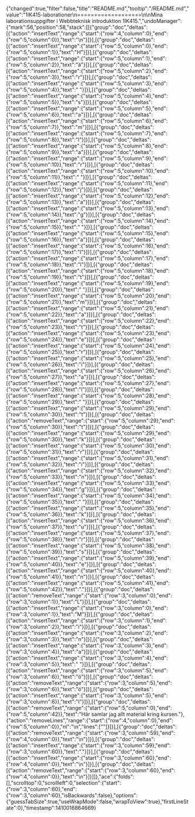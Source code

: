 {"changed":true,"filter":false,"title":"README.md","tooltip":"/README.md","value":"1IK415-laborationer\n===================\n\nMina laborationsuppgifter i Webbteknisk introduktion 1IK415.","undoManager":{"mark":56,"position":58,"stack":[[{"group":"doc","deltas":[{"action":"insertText","range":{"start":{"row":4,"column":0},"end":{"row":5,"column":0}},"text":"\n"}]}],[{"group":"doc","deltas":[{"action":"insertText","range":{"start":{"row":5,"column":0},"end":{"row":5,"column":1}},"text":"H"}]}],[{"group":"doc","deltas":[{"action":"insertText","range":{"start":{"row":5,"column":1},"end":{"row":5,"column":2}},"text":"ä"}]}],[{"group":"doc","deltas":[{"action":"insertText","range":{"start":{"row":5,"column":2},"end":{"row":5,"column":3}},"text":"r"}]}],[{"group":"doc","deltas":[{"action":"insertText","range":{"start":{"row":5,"column":3},"end":{"row":5,"column":4}},"text":" "}]}],[{"group":"doc","deltas":[{"action":"insertText","range":{"start":{"row":5,"column":4},"end":{"row":5,"column":5}},"text":"s"}]}],[{"group":"doc","deltas":[{"action":"insertText","range":{"start":{"row":5,"column":5},"end":{"row":5,"column":6}},"text":"a"}]}],[{"group":"doc","deltas":[{"action":"insertText","range":{"start":{"row":5,"column":6},"end":{"row":5,"column":7}},"text":"m"}]}],[{"group":"doc","deltas":[{"action":"insertText","range":{"start":{"row":5,"column":7},"end":{"row":5,"column":8}},"text":"l"}]}],[{"group":"doc","deltas":[{"action":"insertText","range":{"start":{"row":5,"column":8},"end":{"row":5,"column":9}},"text":"a"}]}],[{"group":"doc","deltas":[{"action":"insertText","range":{"start":{"row":5,"column":9},"end":{"row":5,"column":10}},"text":"r"}]}],[{"group":"doc","deltas":[{"action":"insertText","range":{"start":{"row":5,"column":10},"end":{"row":5,"column":11}},"text":" "}]}],[{"group":"doc","deltas":[{"action":"insertText","range":{"start":{"row":5,"column":11},"end":{"row":5,"column":12}},"text":"j"}]}],[{"group":"doc","deltas":[{"action":"insertText","range":{"start":{"row":5,"column":12},"end":{"row":5,"column":13}},"text":"a"}]}],[{"group":"doc","deltas":[{"action":"insertText","range":{"start":{"row":5,"column":13},"end":{"row":5,"column":14}},"text":"g"}]}],[{"group":"doc","deltas":[{"action":"insertText","range":{"start":{"row":5,"column":14},"end":{"row":5,"column":15}},"text":" "}]}],[{"group":"doc","deltas":[{"action":"insertText","range":{"start":{"row":5,"column":15},"end":{"row":5,"column":16}},"text":"a"}]}],[{"group":"doc","deltas":[{"action":"insertText","range":{"start":{"row":5,"column":16},"end":{"row":5,"column":17}},"text":"l"}]}],[{"group":"doc","deltas":[{"action":"insertText","range":{"start":{"row":5,"column":17},"end":{"row":5,"column":18}},"text":"l"}]}],[{"group":"doc","deltas":[{"action":"insertText","range":{"start":{"row":5,"column":18},"end":{"row":5,"column":19}},"text":"t"}]}],[{"group":"doc","deltas":[{"action":"insertText","range":{"start":{"row":5,"column":19},"end":{"row":5,"column":20}},"text":" "}]}],[{"group":"doc","deltas":[{"action":"insertText","range":{"start":{"row":5,"column":20},"end":{"row":5,"column":21}},"text":"m"}]}],[{"group":"doc","deltas":[{"action":"insertText","range":{"start":{"row":5,"column":21},"end":{"row":5,"column":22}},"text":"a"}]}],[{"group":"doc","deltas":[{"action":"insertText","range":{"start":{"row":5,"column":22},"end":{"row":5,"column":23}},"text":"t"}]}],[{"group":"doc","deltas":[{"action":"insertText","range":{"start":{"row":5,"column":23},"end":{"row":5,"column":24}},"text":"e"}]}],[{"group":"doc","deltas":[{"action":"insertText","range":{"start":{"row":5,"column":24},"end":{"row":5,"column":25}},"text":"r"}]}],[{"group":"doc","deltas":[{"action":"insertText","range":{"start":{"row":5,"column":25},"end":{"row":5,"column":26}},"text":"i"}]}],[{"group":"doc","deltas":[{"action":"insertText","range":{"start":{"row":5,"column":26},"end":{"row":5,"column":27}},"text":"a"}]}],[{"group":"doc","deltas":[{"action":"insertText","range":{"start":{"row":5,"column":27},"end":{"row":5,"column":28}},"text":"l"}]}],[{"group":"doc","deltas":[{"action":"insertText","range":{"start":{"row":5,"column":28},"end":{"row":5,"column":29}},"text":" "}]}],[{"group":"doc","deltas":[{"action":"insertText","range":{"start":{"row":5,"column":29},"end":{"row":5,"column":30}},"text":"t"}]}],[{"group":"doc","deltas":[{"action":"removeText","range":{"start":{"row":5,"column":29},"end":{"row":5,"column":30}},"text":"t"}]}],[{"group":"doc","deltas":[{"action":"insertText","range":{"start":{"row":5,"column":29},"end":{"row":5,"column":30}},"text":"k"}]}],[{"group":"doc","deltas":[{"action":"insertText","range":{"start":{"row":5,"column":30},"end":{"row":5,"column":31}},"text":"r"}]}],[{"group":"doc","deltas":[{"action":"insertText","range":{"start":{"row":5,"column":31},"end":{"row":5,"column":32}},"text":"i"}]}],[{"group":"doc","deltas":[{"action":"insertText","range":{"start":{"row":5,"column":32},"end":{"row":5,"column":33}},"text":"n"}]}],[{"group":"doc","deltas":[{"action":"insertText","range":{"start":{"row":5,"column":33},"end":{"row":5,"column":34}},"text":"g"}]}],[{"group":"doc","deltas":[{"action":"insertText","range":{"start":{"row":5,"column":34},"end":{"row":5,"column":35}},"text":" "}]}],[{"group":"doc","deltas":[{"action":"insertText","range":{"start":{"row":5,"column":35},"end":{"row":5,"column":36}},"text":"k"}]}],[{"group":"doc","deltas":[{"action":"insertText","range":{"start":{"row":5,"column":36},"end":{"row":5,"column":37}},"text":"u"}]}],[{"group":"doc","deltas":[{"action":"insertText","range":{"start":{"row":5,"column":37},"end":{"row":5,"column":38}},"text":"r"}]}],[{"group":"doc","deltas":[{"action":"insertText","range":{"start":{"row":5,"column":38},"end":{"row":5,"column":39}},"text":"s"}]}],[{"group":"doc","deltas":[{"action":"insertText","range":{"start":{"row":5,"column":39},"end":{"row":5,"column":40}},"text":"e"}]}],[{"group":"doc","deltas":[{"action":"insertText","range":{"start":{"row":5,"column":40},"end":{"row":5,"column":41}},"text":"n"}]}],[{"group":"doc","deltas":[{"action":"insertText","range":{"start":{"row":5,"column":41},"end":{"row":5,"column":42}},"text":"."}]}],[{"group":"doc","deltas":[{"action":"removeText","range":{"start":{"row":3,"column":0},"end":{"row":3,"column":1}},"text":"L"}]}],[{"group":"doc","deltas":[{"action":"insertText","range":{"start":{"row":3,"column":0},"end":{"row":3,"column":1}},"text":"M"}]}],[{"group":"doc","deltas":[{"action":"insertText","range":{"start":{"row":3,"column":1},"end":{"row":3,"column":2}},"text":"i"}]}],[{"group":"doc","deltas":[{"action":"insertText","range":{"start":{"row":3,"column":2},"end":{"row":3,"column":3}},"text":"n"}]}],[{"group":"doc","deltas":[{"action":"insertText","range":{"start":{"row":3,"column":3},"end":{"row":3,"column":4}},"text":"a"}]}],[{"group":"doc","deltas":[{"action":"insertText","range":{"start":{"row":3,"column":4},"end":{"row":3,"column":5}},"text":" "}]}],[{"group":"doc","deltas":[{"action":"insertText","range":{"start":{"row":3,"column":5},"end":{"row":3,"column":6}},"text":"ö"}]}],[{"group":"doc","deltas":[{"action":"removeText","range":{"start":{"row":3,"column":5},"end":{"row":3,"column":6}},"text":"ö"}]}],[{"group":"doc","deltas":[{"action":"insertText","range":{"start":{"row":3,"column":5},"end":{"row":3,"column":6}},"text":"l"}]}],[{"group":"doc","deltas":[{"action":"removeText","range":{"start":{"row":5,"column":0},"end":{"row":5,"column":42}},"text":"Här samlar jag allt material kring kursen."},{"action":"removeLines","range":{"start":{"row":4,"column":0},"end":{"row":5,"column":0}},"nl":"\n","lines":[""]}]}],[{"group":"doc","deltas":[{"action":"removeText","range":{"start":{"row":3,"column":59},"end":{"row":4,"column":0}},"text":"\n"}]}],[{"group":"doc","deltas":[{"action":"insertText","range":{"start":{"row":3,"column":59},"end":{"row":3,"column":60}},"text":"."}]}],[{"group":"doc","deltas":[{"action":"insertText","range":{"start":{"row":3,"column":60},"end":{"row":4,"column":0}},"text":"\n"}]}],[{"group":"doc","deltas":[{"action":"removeText","range":{"start":{"row":3,"column":60},"end":{"row":4,"column":0}},"text":"\n"}]}]]},"ace":{"folds":[],"scrolltop":0,"scrollleft":0,"selection":{"start":{"row":3,"column":60},"end":{"row":3,"column":60},"isBackwards":false},"options":{"guessTabSize":true,"useWrapMode":false,"wrapToView":true},"firstLineState":0},"timestamp":1410016864669}